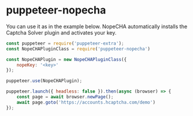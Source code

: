 # puppeteer-nopecha
You can use it as in the example below. NopeCHA automatically installs the Captcha Solver plugin and activates your key.

```js
const puppeteer = require('puppeteer-extra');
const NopeCHAPluginClass = require('puppeteer-nopecha')

const NopeCHAPlugin = new NopeCHAPluginClass({
    nopeKey: '<key>'
});

puppeteer.use(NopeCHAPlugin);

puppeteer.launch({ headless: false }).then(async (browser) => {
    const page = await browser.newPage();
    await page.goto('https://accounts.hcaptcha.com/demo')
});

```
